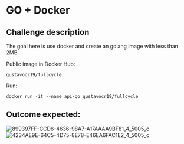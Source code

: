 # GO + Docker

## Challenge description

The goal here is use docker and create an golang image with less than 2MB.

Public image in Docker Hub:

    gustavocr19/fullcycle

Run:

    docker run -it --name api-go gustavocr19/fullcycle

## Outcome expected:

![899397FF-CCD6-4636-98A7-A17AAAA9BF81_4_5005_c](https://user-images.githubusercontent.com/51866106/218894534-ffc3a6a8-cb1b-4c97-b60d-f16c128206b8.jpeg)
![4234AE9E-64C5-4D75-8E78-E46EA6FAC1E2_4_5005_c](https://user-images.githubusercontent.com/51866106/218894541-18c1828b-c167-4426-843e-87aaa6a78bd3.jpeg)
